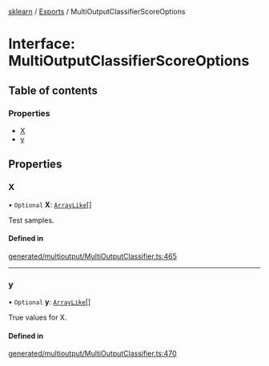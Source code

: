 [sklearn](../readme.md) / [Exports](../modules.md) / MultiOutputClassifierScoreOptions

# Interface: MultiOutputClassifierScoreOptions

## Table of contents

### Properties

- [X](MultiOutputClassifierScoreOptions.md#x)
- [y](MultiOutputClassifierScoreOptions.md#y)

## Properties

### X

• `Optional` **X**: [`ArrayLike`](../modules.md#arraylike)[]

Test samples.

#### Defined in

[generated/multioutput/MultiOutputClassifier.ts:465](https://github.com/transitive-bullshit/scikit-learn-ts/blob/367336a/packages/sklearn/src/generated/multioutput/MultiOutputClassifier.ts#L465)

___

### y

• `Optional` **y**: [`ArrayLike`](../modules.md#arraylike)[]

True values for X.

#### Defined in

[generated/multioutput/MultiOutputClassifier.ts:470](https://github.com/transitive-bullshit/scikit-learn-ts/blob/367336a/packages/sklearn/src/generated/multioutput/MultiOutputClassifier.ts#L470)
